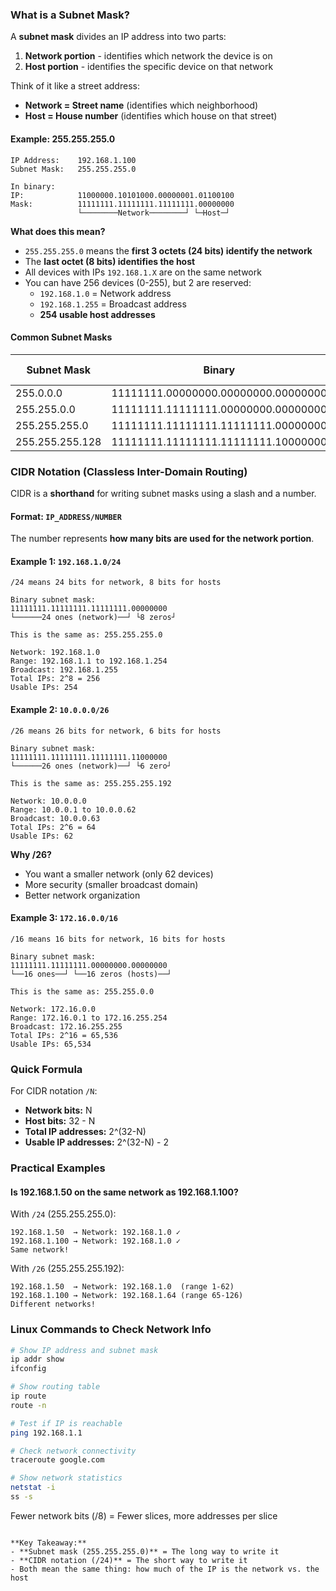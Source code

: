 ### What is a Subnet Mask?

A **subnet mask** divides an IP address into two parts:
1. **Network portion** - identifies which network the device is on
2. **Host portion** - identifies the specific device on that network

Think of it like a street address:
- **Network = Street name** (identifies which neighborhood)
- **Host = House number** (identifies which house on that street)

#### Example: 255.255.255.0

```
IP Address:    192.168.1.100
Subnet Mask:   255.255.255.0

In binary:
IP:            11000000.10101000.00000001.01100100
Mask:          11111111.11111111.11111111.00000000
               └────────Network────────┘ └─Host─┘
```

**What does this mean?**
- `255.255.255.0` means the **first 3 octets (24 bits) identify the network**
- The **last octet (8 bits) identifies the host**
- All devices with IPs `192.168.1.X` are on the same network
- You can have 256 devices (0-255), but 2 are reserved:
  - `192.168.1.0` = Network address
  - `192.168.1.255` = Broadcast address
  - **254 usable host addresses**

#### Common Subnet Masks

| Subnet Mask     | Binary                              | CIDR | Networks | Hosts per Network |
|-----------------|-------------------------------------|------|----------|-------------------|
| 255.0.0.0       | 11111111.00000000.00000000.00000000 | /8   | Few      | 16,777,214        |
| 255.255.0.0     | 11111111.11111111.00000000.00000000 | /16  | More     | 65,534            |
| 255.255.255.0   | 11111111.11111111.11111111.00000000 | /24  | Many     | 254               |
| 255.255.255.128 | 11111111.11111111.11111111.10000000 | /25  | More     | 126               |

### CIDR Notation (Classless Inter-Domain Routing)

CIDR is a **shorthand** for writing subnet masks using a slash and a number.

#### Format: `IP_ADDRESS/NUMBER`

The number represents **how many bits are used for the network portion**.

#### Example 1: `192.168.1.0/24`

```
/24 means 24 bits for network, 8 bits for hosts

Binary subnet mask:
11111111.11111111.11111111.00000000
└──────24 ones (network)──┘ └8 zeros┘

This is the same as: 255.255.255.0

Network: 192.168.1.0
Range: 192.168.1.1 to 192.168.1.254
Broadcast: 192.168.1.255
Total IPs: 2^8 = 256
Usable IPs: 254
```

#### Example 2: `10.0.0.0/26`

```
/26 means 26 bits for network, 6 bits for hosts

Binary subnet mask:
11111111.11111111.11111111.11000000
└──────26 ones (network)──┘ └6 zero┘

This is the same as: 255.255.255.192

Network: 10.0.0.0
Range: 10.0.0.1 to 10.0.0.62
Broadcast: 10.0.0.63
Total IPs: 2^6 = 64
Usable IPs: 62
```

**Why /26?**
- You want a smaller network (only 62 devices)
- More security (smaller broadcast domain)
- Better network organization

#### Example 3: `172.16.0.0/16`

```
/16 means 16 bits for network, 16 bits for hosts

Binary subnet mask:
11111111.11111111.00000000.00000000
└──16 ones──┘ └──16 zeros (hosts)──┘

This is the same as: 255.255.0.0

Network: 172.16.0.0
Range: 172.16.0.1 to 172.16.255.254
Broadcast: 172.16.255.255
Total IPs: 2^16 = 65,536
Usable IPs: 65,534
```

### Quick Formula

For CIDR notation `/N`:
- **Network bits:** N
- **Host bits:** 32 - N
- **Total IP addresses:** 2^(32-N)
- **Usable IP addresses:** 2^(32-N) - 2

### Practical Examples

#### Is 192.168.1.50 on the same network as 192.168.1.100?

With `/24` (255.255.255.0):
```
192.168.1.50  → Network: 192.168.1.0 ✓
192.168.1.100 → Network: 192.168.1.0 ✓
Same network!
```

With `/26` (255.255.255.192):
```
192.168.1.50  → Network: 192.168.1.0  (range 1-62)
192.168.1.100 → Network: 192.168.1.64 (range 65-126)
Different networks!
```

### Linux Commands to Check Network Info

```bash
# Show IP address and subnet mask
ip addr show
ifconfig

# Show routing table
ip route
route -n

# Test if IP is reachable
ping 192.168.1.1

# Check network connectivity
traceroute google.com

# Show network statistics
netstat -i
ss -s
```

Fewer network bits (/8) = Fewer slices, more addresses per slice
```

**Key Takeaway:** 
- **Subnet mask (255.255.255.0)** = The long way to write it
- **CIDR notation (/24)** = The short way to write it
- Both mean the same thing: how much of the IP is the network vs. the host
